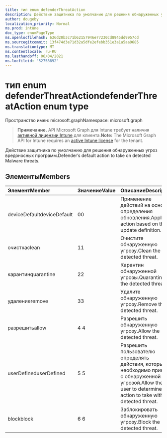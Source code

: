 ```yaml
---
title: тип enum defenderThreatAction
description: Действие защитника по умолчанию для решения обнаруженных угроз вредоносных программ.
author: dougeby
localization_priority: Normal
ms.prod: intune
doc_type: enumPageType
ms.openlocfilehash: 636d20b3c71b62157946e77230cd8945dd9957cd
ms.sourcegitcommit: 13f474d3e71d32a5dfe2efebb351e3a1a5aa9685
ms.translationtype: MT
ms.contentlocale: ru-RU
ms.lasthandoff: 06/04/2021
ms.locfileid: "52758892"
---
```

# <a name="defenderthreataction-enum-type"></a><span data-ttu-id="b8bc6-103">тип enum defenderThreatAction</span><span class="sxs-lookup"><span data-stu-id="b8bc6-103">defenderThreatAction enum type</span></span>

<span data-ttu-id="b8bc6-104">Пространство имен: microsoft.graph</span><span class="sxs-lookup"><span data-stu-id="b8bc6-104">Namespace: microsoft.graph</span></span>

> <span data-ttu-id="b8bc6-105">**Примечание.** API Microsoft Graph для Intune требует наличия [активной лицензии Intune](https://go.microsoft.com/fwlink/?linkid=839381) для клиента.</span><span class="sxs-lookup"><span data-stu-id="b8bc6-105">**Note:** The Microsoft Graph API for Intune requires an [active Intune license](https://go.microsoft.com/fwlink/?linkid=839381) for the tenant.</span></span>

<span data-ttu-id="b8bc6-106">Действие защитника по умолчанию для решения обнаруженных угроз вредоносных программ.</span><span class="sxs-lookup"><span data-stu-id="b8bc6-106">Defender’s default action to take on detected Malware threats.</span></span>

## <a name="members"></a><span data-ttu-id="b8bc6-107">Элементы</span><span class="sxs-lookup"><span data-stu-id="b8bc6-107">Members</span></span>
|<span data-ttu-id="b8bc6-108">Элемент</span><span class="sxs-lookup"><span data-stu-id="b8bc6-108">Member</span></span>|<span data-ttu-id="b8bc6-109">Значение</span><span class="sxs-lookup"><span data-stu-id="b8bc6-109">Value</span></span>|<span data-ttu-id="b8bc6-110">Описание</span><span class="sxs-lookup"><span data-stu-id="b8bc6-110">Description</span></span>|
|:---|:---|:---|
|<span data-ttu-id="b8bc6-111">deviceDefault</span><span class="sxs-lookup"><span data-stu-id="b8bc6-111">deviceDefault</span></span>|<span data-ttu-id="b8bc6-112">0</span><span class="sxs-lookup"><span data-stu-id="b8bc6-112">0</span></span>|<span data-ttu-id="b8bc6-113">Применение действий на основе определения обновления.</span><span class="sxs-lookup"><span data-stu-id="b8bc6-113">Apply action based on the update definition.</span></span>|
|<span data-ttu-id="b8bc6-114">очистка</span><span class="sxs-lookup"><span data-stu-id="b8bc6-114">clean</span></span>|<span data-ttu-id="b8bc6-115">1</span><span class="sxs-lookup"><span data-stu-id="b8bc6-115">1</span></span>|<span data-ttu-id="b8bc6-116">Очистите обнаруженную угрозу.</span><span class="sxs-lookup"><span data-stu-id="b8bc6-116">Clean the detected threat.</span></span>|
|<span data-ttu-id="b8bc6-117">карантин</span><span class="sxs-lookup"><span data-stu-id="b8bc6-117">quarantine</span></span>|<span data-ttu-id="b8bc6-118">2</span><span class="sxs-lookup"><span data-stu-id="b8bc6-118">2</span></span>|<span data-ttu-id="b8bc6-119">Карантин обнаруженной угрозы.</span><span class="sxs-lookup"><span data-stu-id="b8bc6-119">Quarantine the detected threat.</span></span>|
|<span data-ttu-id="b8bc6-120">удаление</span><span class="sxs-lookup"><span data-stu-id="b8bc6-120">remove</span></span>|<span data-ttu-id="b8bc6-121">3</span><span class="sxs-lookup"><span data-stu-id="b8bc6-121">3</span></span>|<span data-ttu-id="b8bc6-122">Удалите обнаруженную угрозу.</span><span class="sxs-lookup"><span data-stu-id="b8bc6-122">Remove the detected threat.</span></span>|
|<span data-ttu-id="b8bc6-123">разрешить</span><span class="sxs-lookup"><span data-stu-id="b8bc6-123">allow</span></span>|<span data-ttu-id="b8bc6-124">4 </span><span class="sxs-lookup"><span data-stu-id="b8bc6-124">4</span></span>|<span data-ttu-id="b8bc6-125">Разрешить обнаруженную угрозу.</span><span class="sxs-lookup"><span data-stu-id="b8bc6-125">Allow the detected threat.</span></span>|
|<span data-ttu-id="b8bc6-126">userDefined</span><span class="sxs-lookup"><span data-stu-id="b8bc6-126">userDefined</span></span>|<span data-ttu-id="b8bc6-127">5 </span><span class="sxs-lookup"><span data-stu-id="b8bc6-127">5</span></span>|<span data-ttu-id="b8bc6-128">Разрешить пользователю определять действия, которые необходимо принять с обнаруженной угрозой.</span><span class="sxs-lookup"><span data-stu-id="b8bc6-128">Allow the user to determine the action to take with the detected threat.</span></span>|
|<span data-ttu-id="b8bc6-129">block</span><span class="sxs-lookup"><span data-stu-id="b8bc6-129">block</span></span>|<span data-ttu-id="b8bc6-130">6 </span><span class="sxs-lookup"><span data-stu-id="b8bc6-130">6</span></span>|<span data-ttu-id="b8bc6-131">Заблокировать обнаруженную угрозу.</span><span class="sxs-lookup"><span data-stu-id="b8bc6-131">Block the detected threat.</span></span>|




